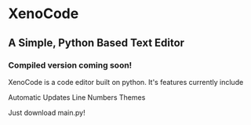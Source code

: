 # XenoCode
## A Simple, Python Based Text Editor
### Compiled version coming soon!

XenoCode is a code editor built on python. It's features currently include

Automatic Updates
Line Numbers
Themes

Just download main.py!